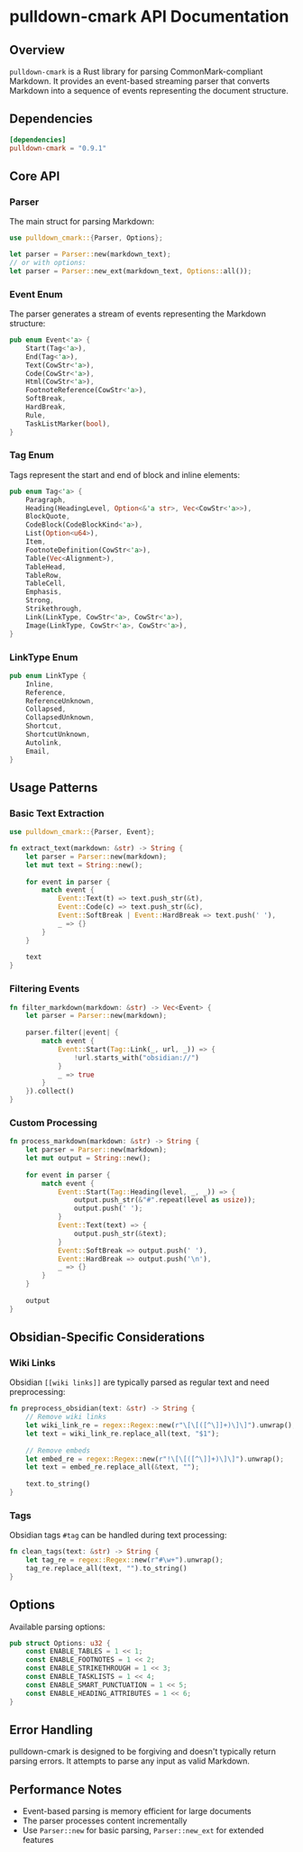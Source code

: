 # pulldown-cmark API Documentation

## Overview
`pulldown-cmark` is a Rust library for parsing CommonMark-compliant Markdown. It provides an event-based streaming parser that converts Markdown into a sequence of events representing the document structure.

## Dependencies
```toml
[dependencies]
pulldown-cmark = "0.9.1"
```

## Core API

### Parser
The main struct for parsing Markdown:

```rust
use pulldown_cmark::{Parser, Options};

let parser = Parser::new(markdown_text);
// or with options:
let parser = Parser::new_ext(markdown_text, Options::all());
```

### Event Enum
The parser generates a stream of events representing the Markdown structure:

```rust
pub enum Event<'a> {
    Start(Tag<'a>),
    End(Tag<'a>),
    Text(CowStr<'a>),
    Code(CowStr<'a>),
    Html(CowStr<'a>),
    FootnoteReference(CowStr<'a>),
    SoftBreak,
    HardBreak,
    Rule,
    TaskListMarker(bool),
}
```

### Tag Enum
Tags represent the start and end of block and inline elements:

```rust
pub enum Tag<'a> {
    Paragraph,
    Heading(HeadingLevel, Option<&'a str>, Vec<CowStr<'a>>),
    BlockQuote,
    CodeBlock(CodeBlockKind<'a>),
    List(Option<u64>),
    Item,
    FootnoteDefinition(CowStr<'a>),
    Table(Vec<Alignment>),
    TableHead,
    TableRow,
    TableCell,
    Emphasis,
    Strong,
    Strikethrough,
    Link(LinkType, CowStr<'a>, CowStr<'a>),
    Image(LinkType, CowStr<'a>, CowStr<'a>),
}
```

### LinkType Enum
```rust
pub enum LinkType {
    Inline,
    Reference,
    ReferenceUnknown,
    Collapsed,
    CollapsedUnknown,
    Shortcut,
    ShortcutUnknown,
    Autolink,
    Email,
}
```

## Usage Patterns

### Basic Text Extraction
```rust
use pulldown_cmark::{Parser, Event};

fn extract_text(markdown: &str) -> String {
    let parser = Parser::new(markdown);
    let mut text = String::new();
    
    for event in parser {
        match event {
            Event::Text(t) => text.push_str(&t),
            Event::Code(c) => text.push_str(&c),
            Event::SoftBreak | Event::HardBreak => text.push(' '),
            _ => {}
        }
    }
    
    text
}
```

### Filtering Events
```rust
fn filter_markdown(markdown: &str) -> Vec<Event> {
    let parser = Parser::new(markdown);
    
    parser.filter(|event| {
        match event {
            Event::Start(Tag::Link(_, url, _)) => {
                !url.starts_with("obsidian://")
            }
            _ => true
        }
    }).collect()
}
```

### Custom Processing
```rust
fn process_markdown(markdown: &str) -> String {
    let parser = Parser::new(markdown);
    let mut output = String::new();
    
    for event in parser {
        match event {
            Event::Start(Tag::Heading(level, _, _)) => {
                output.push_str(&"#".repeat(level as usize));
                output.push(' ');
            }
            Event::Text(text) => {
                output.push_str(&text);
            }
            Event::SoftBreak => output.push(' '),
            Event::HardBreak => output.push('\n'),
            _ => {}
        }
    }
    
    output
}
```

## Obsidian-Specific Considerations

### Wiki Links
Obsidian `[[wiki links]]` are typically parsed as regular text and need preprocessing:

```rust
fn preprocess_obsidian(text: &str) -> String {
    // Remove wiki links
    let wiki_link_re = regex::Regex::new(r"\[\[([^\]]+)\]\]").unwrap();
    let text = wiki_link_re.replace_all(text, "$1");
    
    // Remove embeds
    let embed_re = regex::Regex::new(r"!\[\[([^\]]+)\]\]").unwrap();
    let text = embed_re.replace_all(&text, "");
    
    text.to_string()
}
```

### Tags
Obsidian tags `#tag` can be handled during text processing:

```rust
fn clean_tags(text: &str) -> String {
    let tag_re = regex::Regex::new(r"#\w+").unwrap();
    tag_re.replace_all(text, "").to_string()
}
```

## Options
Available parsing options:

```rust
pub struct Options: u32 {
    const ENABLE_TABLES = 1 << 1;
    const ENABLE_FOOTNOTES = 1 << 2;
    const ENABLE_STRIKETHROUGH = 1 << 3;
    const ENABLE_TASKLISTS = 1 << 4;
    const ENABLE_SMART_PUNCTUATION = 1 << 5;
    const ENABLE_HEADING_ATTRIBUTES = 1 << 6;
}
```

## Error Handling
pulldown-cmark is designed to be forgiving and doesn't typically return parsing errors. It attempts to parse any input as valid Markdown.

## Performance Notes
- Event-based parsing is memory efficient for large documents
- The parser processes content incrementally
- Use `Parser::new` for basic parsing, `Parser::new_ext` for extended features
